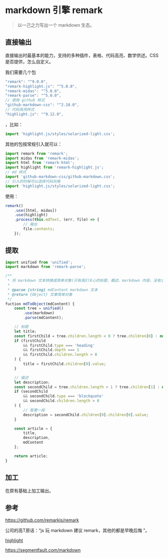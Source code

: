 # markdown 引擎 remark

> 以一己之力写出一个 markdown 生态。

## 直接输出

直接输出时最基本的能力，支持的多种插件，表格、代码高亮、数学供述。CSS 是否提供，怎么自定义。

我们需要几个包
```js
"remark": "^9.0.0",
"remark-highlight.js": "^5.0.0",
"remark-midas": "^5.0.0",
"remark-parse": "^5.0.0",
// 使用 github 样式
"github-markdown-css": "^2.10.0",
// 代码高亮样式
"highlight.js": "^9.12.0",
```

，比如：
```js
import 'highlight.js/styles/solarized-light.css';
```

其他的包按常规引入就可以：
```js
import remark from 'remark';
import midas from 'remark-midas';
import html from 'remark-html';
import highlight from 'remark-highlight.js';
// md 样式
import 'github-markdown-css/github-markdown.css';
// 引入的时候可以选择代码风格
import 'highlight.js/styles/solarized-light.css';
```

使用：
```js
remark()
    .use([html, midas])
    .use(highlight)
    .process(this.mdText, (err, file) => {
        // 输出
        file.contents;
    });
```

## 提取

```js
import unified from 'unified';
import markdown from 'remark-parse';

/**
 * 将 markdown 文本转换成简单对象(只有我们关心的标题、概述、markdown 内容，没有全部解析)
 *
 * @param {string} mdContent markdown 文本
 * @return {Object} 文章简单对象
 */
fuction mdToObject(mdContent) {
    const tree = unified()
        .use(markdown)
        .parse(mdContent);

    // 标题
    let title;
    const firstChild = tree.children.length < 0 ? tree.children[0] : null;
    if (firstChild
        && firstChild.type === 'heading'
        && firstChild.depth === 1
        && firstChild.children.length > 0
    ) {
        title = firstChild.children[0].value;
    }

    // 描述
    let description;
    const secondChild = tree.children.length > 1 ? tree.children[1] : null;
    if (secondChild
        && secondChild.type === 'blockquote'
        && secondChild.children.length > 0
    ) {
        // 取第一段
        description = secondChild.children[0].children[0].value;
    }

    const article = {
        title,
        description,
        mdContent
    };

    return article;
}
```

## 加工

在原有基础上加工输出。

## 参考

https://github.com/remarkjs/remark

公司的高T原话：“js 玩 markdown 建议 remark，其他的都是早晚后悔 ”。

[highlight](https://highlightjs.org/usage/)

https://segmentfault.com/markdown

